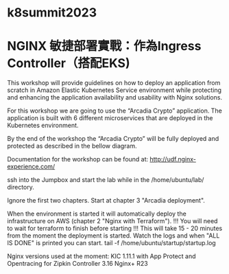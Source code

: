 # k8summit2023
# NGINX 敏捷部署實戰：作為Ingress Controller（搭配EKS)

This workshop will provide guidelines on how to deploy an application from scratch in Amazon Elastic Kubernetes Service environment while protecting and enhancing the application availability and usability with Nginx solutions.

For this workshop we are going to use the “Arcadia Crypto” application. The application is built with 6 different microservices that are deployed in the Kubernetes environment.

By the end of the workshop the “Arcadia Crypto” will be fully deployed and protected as described in the bellow diagram.

Documentation for the workshop can be found at: http://udf.nginx-experience.com/

ssh into the Jumpbox and start the lab while in the /home/ubuntu/lab/ directory.

Ignore the first two chapters. Start at chapter 3 "Arcadia deployment".

When the environment is started it will automatically deploy the infrastructure on AWS (chapter 2 "Nginx with Terraform"). !!! You will need to wait for terraform to finish before starting !!! This will take 15 - 20 minutes from the moment the deployment is started. Watch the logs and when "ALL IS DONE" is printed you can start. tail -f /home/ubuntu/startup/startup.log

Nginx versions used at the moment: KIC 1.11.1 with App Protect and Opentracing for Zipkin Controller 3.16 Nginx+ R23
